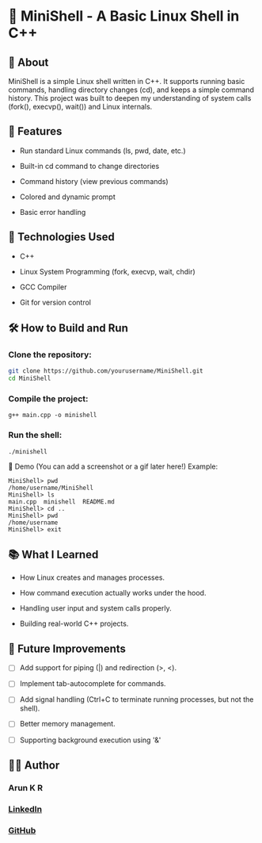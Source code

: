 # 🐚 MiniShell - A Basic Linux Shell in C++

## 📜 About
MiniShell is a simple Linux shell written in C++.
It supports running basic commands, handling directory changes (cd), and keeps a simple command history.
This project was built to deepen my understanding of system calls (fork(), execvp(), wait()) and Linux internals.

## 🚀 Features
- Run standard Linux commands (ls, pwd, date, etc.)

- Built-in cd command to change directories

- Command history (view previous commands)

- Colored and dynamic prompt

- Basic error handling

## 🔧 Technologies Used
- C++

- Linux System Programming (fork, execvp, wait, chdir)

- GCC Compiler

- Git for version control

## 🛠️ How to Build and Run
### Clone the repository:
```bash
git clone https://github.com/yourusername/MiniShell.git
cd MiniShell
```

### Compile the project:
```
g++ main.cpp -o minishell
```

### Run the shell:
```
./minishell
```
📸 Demo
(You can add a screenshot or a gif later here!)
Example:
```
MiniShell> pwd
/home/username/MiniShell
MiniShell> ls
main.cpp  minishell  README.md
MiniShell> cd ..
MiniShell> pwd
/home/username
MiniShell> exit
```
## 📚 What I Learned
- How Linux creates and manages processes.

- How command execution actually works under the hood.

- Handling user input and system calls properly.

- Building real-world C++ projects.

## 🤔 Future Improvements
- [ ] Add support for piping (|) and redirection (>, <).

- [ ] Implement tab-autocomplete for commands.

- [ ] Add signal handling (Ctrl+C to terminate running processes, but not the shell).

- [ ] Better memory management.

- [ ] Supporting background execution using '&'

## 🧑‍💻 Author
### Arun K R
### [LinkedIn](https://www.linkedin.com/in/arun-k-r-3706a525b/)
### [GitHub](https://github.com/qwerty-arun)
